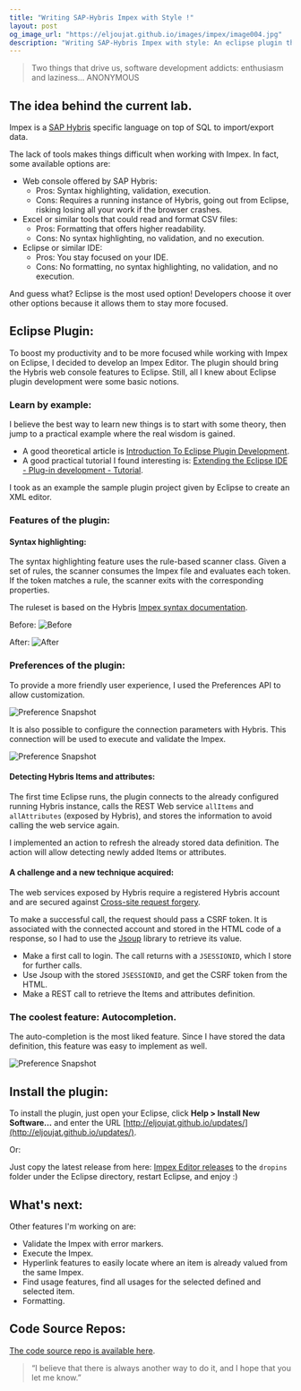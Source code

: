 ```yaml
---
title: "Writing SAP-Hybris Impex with Style !"
layout: post
og_image_url: "https://eljoujat.github.io/images/impex/image004.jpg"
description: "Writing SAP-Hybris Impex with style: An eclipse plugin that will change the way you work with Impex."
---
```



> Two things that drive us, software development addicts: enthusiasm and laziness...
ANONYMOUS


## The idea behind the current lab.

Impex is a [SAP Hybris](https://hybris.com) specific language on top of SQL to import/export data.

The lack of tools makes things difficult when working with Impex. In fact, some available options are:

- Web console offered by SAP Hybris:
  - Pros: Syntax highlighting, validation, execution.
  - Cons: Requires a running instance of Hybris, going out from Eclipse, risking losing all your work if the browser crashes.
- Excel or similar tools that could read and format CSV files:
  - Pros: Formatting that offers higher readability.
  - Cons: No syntax highlighting, no validation, and no execution.
- Eclipse or similar IDE:
  - Pros: You stay focused on your IDE.
  - Cons: No formatting, no syntax highlighting, no validation, and no execution.

And guess what? Eclipse is the most used option! Developers choose it over other options because it allows them to stay more focused.

## Eclipse Plugin:

To boost my productivity and to be more focused while working with Impex on Eclipse, I decided to develop an Impex Editor. The plugin should bring the Hybris web console features to Eclipse.
Still, all I knew about Eclipse plugin development were some basic notions.

### Learn by example:

I believe the best way to learn new things is to start with some theory, then jump to a practical example where the real wisdom is gained.

- A good theoretical article is [Introduction To Eclipse Plugin Development](http://www.eclipsepluginsite.com/).
- A good practical tutorial I found interesting is: [Extending the Eclipse IDE - Plug-in development - Tutorial](http://www.vogella.com/tutorials/EclipsePlugIn/article.html).

I took as an example the sample plugin project given by Eclipse to create an XML editor.

### Features of the plugin:

#### Syntax highlighting:

The syntax highlighting feature uses the rule-based scanner class. Given a set of rules, the scanner consumes the Impex file and evaluates each token. If the token matches a rule, the scanner exits with the corresponding properties.

The ruleset is based on the Hybris [Impex syntax documentation](https://wiki.hybris.com/display/release5/ImpEx+Syntax).

Before:
![Before](/images/impex/avant.png)

After:
![After](/images/impex/after.png)

### Preferences of the plugin:

To provide a more friendly user experience, I used the Preferences API to allow customization.

![Preference Snapshot](/images/impex/perferences_1.png)

It is also possible to configure the connection parameters with Hybris. This connection will be used to execute and validate the Impex.

![Preference Snapshot](/images/impex/perferences_2.png)

#### Detecting Hybris Items and attributes:

The first time Eclipse runs, the plugin connects to the already configured running Hybris instance, calls the REST Web service `allItems` and `allAttributes` (exposed by Hybris), and stores the information to avoid calling the web service again.

I implemented an action to refresh the already stored data definition. The action will allow detecting newly added Items or attributes.

#### A challenge and a new technique acquired:

The web services exposed by Hybris require a registered Hybris account and are secured against [Cross-site request forgery](http://en.wikipedia.org/wiki/Cross-site_request_forgery).

To make a successful call, the request should pass a CSRF token. It is associated with the connected account and stored in the HTML code of a response, so I had to use the [Jsoup](http://jsoup.org/) library to retrieve its value.

- Make a first call to login. The call returns with a `JSESSIONID`, which I store for further calls.
- Use Jsoup with the stored `JSESSIONID`, and get the CSRF token from the HTML.
- Make a REST call to retrieve the Items and attributes definition.

### The coolest feature: Autocompletion.

The auto-completion is the most liked feature. Since I have stored the data definition, this feature was easy to implement as well.

![Preference Snapshot](/images/impex/autosuggest.png)

## Install the plugin:

To install the plugin, just open your Eclipse, click **Help > Install New Software…** and enter the URL [http://eljoujat.github.io/updates/](http://eljoujat.github.io/updates/).

Or:

Just copy the latest release from here: [Impex Editor releases](https://github.com/eljoujat/eclipseimpexeditor/releases) to the `dropins` folder under the Eclipse directory, restart Eclipse, and enjoy :)

## What's next:

Other features I'm working on are:

- Validate the Impex with error markers.
- Execute the Impex.
- Hyperlink features to easily locate where an item is already valued from the same Impex.
- Find usage features, find all usages for the selected defined and selected item.
- Formatting.

## Code Source Repos:

[The code source repo is available here](https://github.com/eljoujat/eclipseimpexeditor).


> “I believe that there is always another way to do it, and I hope that you let me know.”


